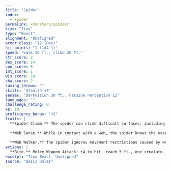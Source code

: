 ```yaml
---
title: "Spider"
index:
  - spider
permalink: /monsters/spider/
size: "Tiny"
type: "Beast"
alignment: "Unaligned"
armor_class: "12 (Dex)"
hit_points: "1 (1d4-1)"
speed: "walk 20 ft., climb 20 ft."
str_score: 2
dex_score: 14
con_score: 8
int_score: 1
wis_score: 10
cha_score: 2
saving_throws: ""
skills: "Stealth +4"
senses: "Darkvision 30 ft., Passive Perception 12"
languages: ""
challenge_rating: 0
xp: 10
proficiency_bonus: "+2"
traits: |
  **Spider Climb.** The spider can climb difficult surfaces, including upside down on ceilings, without needing to make an ability check.
  
  **Web Sense.** While in contact with a web, the spider knows the exact location of any other creature in contact with the same web.
  
  **Web Walker.** The spider ignores movement restrictions caused by webbing.
actions: |
  **Bite.** Melee Weapon Attack: +4 to hit, reach 5 ft., one creature. Hit: 1 piercing damage, and the target must succeed on a DC 9 Constitution saving throw or take 2 (1d4) poison damage.  
excerpt: "Tiny Beast, Unaligned"
source: "Basic Rules"
---
```

